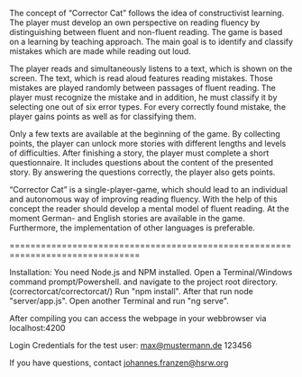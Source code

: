 The concept of “Corrector Cat” follows the idea of constructivist learning. The player must develop
an own perspective on reading fluency by distinguishing between fluent and non-fluent reading. The
game is based on a learning by teaching approach. The main goal is to identify and classify mistakes
which are made while reading out loud.

The player reads and simultaneously listens to a text, which is shown on the screen. The
text, which is read aloud features reading mistakes. Those mistakes are played randomly between
passages of fluent reading. The player must recognize the mistake and in addition, he must classify
it by selecting one out of six error types. For every correctly found mistake, the player gains points
as well as for classifying them.

Only a few texts are available at the beginning of the game. By collecting points, the player
can unlock more stories with different lengths and levels of difficulties. After finishing a story, the
player must complete a short questionnaire. It includes questions about the content of the presented
story. By answering the questions correctly, the player also gets points.

“Corrector Cat” is a single-player-game, which should lead to an individual and autonomous way of
improving reading fluency. With the help of this concept the reader should develop a mental model
of fluent reading. At the moment German- and English stories are available in the game. Furthermore,
the implementation of other languages is preferable.

===============================================================================

Installation:
You need Node.js and NPM installed.
Open a Terminal/Windows command prompt/Powershell.
and navigate to the project root directory. (correctorcat/correctorcat/)
Run "npm install".
After that run node "server/app.js".
Open another Terminal and run "ng serve".

After compiling you can access the webpage in your webbrowser via localhost:4200

Login Credentials for the test user: 
max@mustermann.de
123456

If you have questions, contact johannes.franzen@hsrw.org
